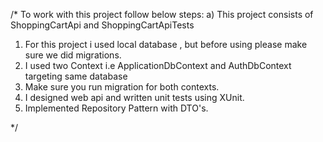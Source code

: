 /*
To work with this project follow below steps:
a) This project consists of ShoppingCartApi and ShoppingCartApiTests

1. For this project i used local database , but before using please make sure we did migrations.
2. I used two Context i.e ApplicationDbContext and AuthDbContext targeting same database 
3. Make sure you run migration for both contexts.
4. I designed web api and written unit tests using XUnit.
5. Implemented Repository Pattern with DTO's.




*/
